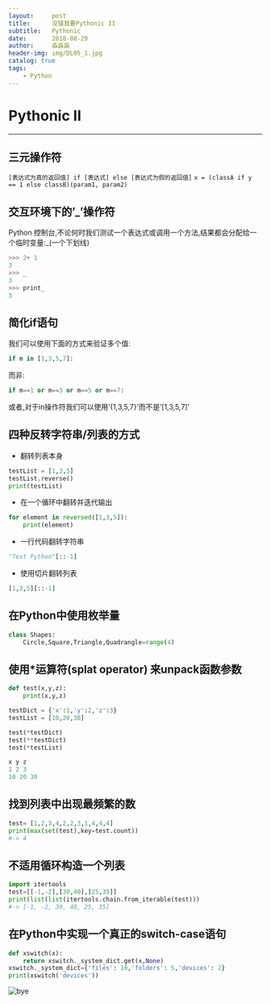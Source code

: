 ```yaml
---
layout:     post                   
title:      没错我要Pythonic II         
subtitle:   Pythonic
date:       2018-08-29             
author:     淼淼淼                   
header-img: img/DL05_1.jpg    
catalog: true                       
tags:                               
    - Python
---
```

# Pythonic II

----

## 三元操作符

`[表达式为真的返回值] if [表达式] else [表达式为假的返回值]`
`x = (classA if y == 1 else classB)(param1, param2)`

## 交互环境下的’_’操作符

Python 控制台,不论何时我们测试一个表达式或调用一个方法,结果都会分配给一个临时变量:_(一个下划线)

```python
>>> 2+ 1
3
>>> _
3
>>> print_
3
```

## 简化if语句

我们可以使用下面的方式来验证多个值:

```python
if m in [1,3,5,7]:
```

而非:

```python
if m==1 or m==3 or m==5 or m==7:
```

或者,对于in操作符我们可以使用’{1,3,5,7}’而不是’[1,3,5,7]’

## 四种反转字符串/列表的方式

* 翻转列表本身

```python
testList = [1,3,5]
testList.reverse()
print(testList)
```

* 在一个循环中翻转并迭代输出

```python
for element in reversed([1,3,5]):
    print(element)
```

* 一行代码翻转字符串

```python
"Test Python"[::-1]
```

* 使用切片翻转列表

```python
[1,3,5][::-1]
```

## 在Python中使用枚举量

```python
class Shapes:
    Circle,Square,Triangle,Quadrangle=range(4)
```

## 使用*运算符(splat operator) 来unpack函数参数

```python
def test(x,y,z):
    print(x,y,z)

testDict = {'x':1,'y':2,'z':3}
testList = [10,20,30]

test(*testDict)
test(**testDict)
test(*testList)

x y z
1 2 3
10 20 30
```

## 找到列表中出现最频繁的数

```python
test= [1,2,3,4,2,2,3,1,4,4,4]
print(max(set(test),key=test.count))
#-> 4
```

## 不适用循环构造一个列表

```python
import itertools
test=[[-1,-2],[30,40],[25,35]]
print(list(list(itertools.chain.from_iterable(test)))
#-> [-1, -2, 30, 40, 25, 35]
```

## 在Python中实现一个真正的switch-case语句

```python
def xswitch(x):
    return xswitch._system_dict.get(x,None)
xswitch._system_dict={'files': 10,'folders': 5,'devices': 2}
print(xswitch('devices'))
```

![bye](https://ws1.sinaimg.cn/large/635e5891gy1fujhsw1ktnj21hc0u0n28.jpg)
